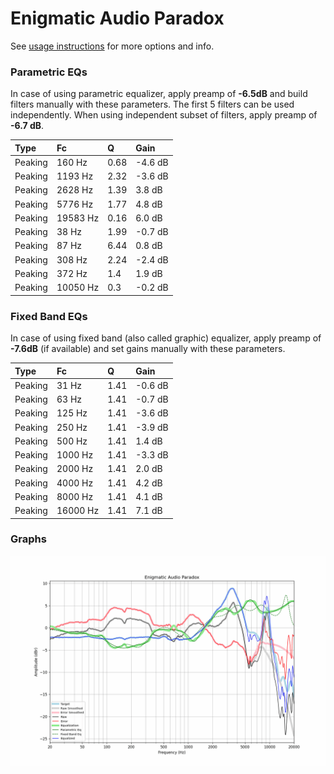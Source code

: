 # Enigmatic Audio Paradox
See [usage instructions](https://github.com/jaakkopasanen/AutoEq#usage) for more options and info.

### Parametric EQs
In case of using parametric equalizer, apply preamp of **-6.5dB** and build filters manually
with these parameters. The first 5 filters can be used independently.
When using independent subset of filters, apply preamp of **-6.7 dB**.

| Type    | Fc       |    Q | Gain    |
|:--------|:---------|:-----|:--------|
| Peaking | 160 Hz   | 0.68 | -4.6 dB |
| Peaking | 1193 Hz  | 2.32 | -3.6 dB |
| Peaking | 2628 Hz  | 1.39 | 3.8 dB  |
| Peaking | 5776 Hz  | 1.77 | 4.8 dB  |
| Peaking | 19583 Hz | 0.16 | 6.0 dB  |
| Peaking | 38 Hz    | 1.99 | -0.7 dB |
| Peaking | 87 Hz    | 6.44 | 0.8 dB  |
| Peaking | 308 Hz   | 2.24 | -2.4 dB |
| Peaking | 372 Hz   | 1.4  | 1.9 dB  |
| Peaking | 10050 Hz | 0.3  | -0.2 dB |

### Fixed Band EQs
In case of using fixed band (also called graphic) equalizer, apply preamp of **-7.6dB**
(if available) and set gains manually with these parameters.

| Type    | Fc       |    Q | Gain    |
|:--------|:---------|:-----|:--------|
| Peaking | 31 Hz    | 1.41 | -0.6 dB |
| Peaking | 63 Hz    | 1.41 | -0.7 dB |
| Peaking | 125 Hz   | 1.41 | -3.6 dB |
| Peaking | 250 Hz   | 1.41 | -3.9 dB |
| Peaking | 500 Hz   | 1.41 | 1.4 dB  |
| Peaking | 1000 Hz  | 1.41 | -3.3 dB |
| Peaking | 2000 Hz  | 1.41 | 2.0 dB  |
| Peaking | 4000 Hz  | 1.41 | 4.2 dB  |
| Peaking | 8000 Hz  | 1.41 | 4.1 dB  |
| Peaking | 16000 Hz | 1.41 | 7.1 dB  |

### Graphs
![](./Enigmatic%20Audio%20Paradox.png)